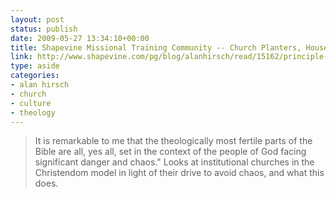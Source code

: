```yaml
---
layout: post
status: publish
date: 2009-05-27 13:34:10+00:00
title: Shapevine Missional Training Community -- Church Planters, House Church, Simple Church, Attractional
link: http://www.shapevine.com/pg/blog/alanhirsch/read/15162/principle-2-surfing-the-edge-of-chaos
type: aside
categories:
- alan hirsch
- church
- culture
- theology
---
```


> It is remarkable to me that the theologically most fertile parts of the Bible are all, yes all, set in the context of the people of God facing significant danger and chaos." Looks at institutional churches in the Christendom model in light of their drive to avoid chaos, and what this does.
